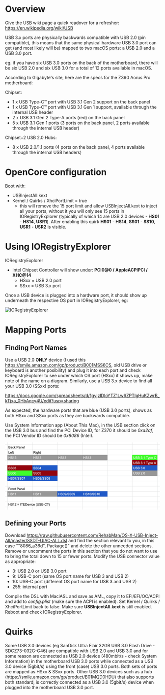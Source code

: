 # Overview

Give the USB wiki page a quick readover for a refresher: https://en.wikipedia.org/wiki/USB

USB 3.x ports are physically backwards compatible with USB 2.0 (pin compatible), this means that the same physical hardware USB 3.0 port can get (and most likely will be) mapped to two macOS ports: a USB 2.0 and a USB 3.0 port. 

eg. if you have six USB 3.0 ports on the back of the motherboard, there will be six USB 2.0 and six USB 3.0 for a total of 12 ports available in macOS. 

According to Gigabyte's site, here are the specs for the Z390 Aorus Pro motherboard:

Chipset:
* 1 x USB Type-C™ port with USB 3.1 Gen 2 support on the back panel
* 1 x USB Type-C™ port with USB 3.1 Gen 1 support, available through the internal USB header
* 2 x USB 3.1 Gen 2 Type-A ports (red) on the back panel
* 5 x USB 3.1 Gen 1 ports (3 ports on the back panel, 2 ports available through the internal USB header)

Chipset+2 USB 2.0 Hubs:
* 8 x USB 2.0/1.1 ports (4 ports on the back panel, 4 ports available through the internal USB headers)

# OpenCore configuration
Boot with:
* USBInjectAll.kext
* Kernel / Quirks / XhciPortLimit = true
  * this will remove the 15 port limit and allow USBInjectAll.kext to inject all your ports, without it you will only see 15 ports in IORegistryExplorer (typically of which 14 are USB 2.0 devices - **HS01** - **HS14**, **USR1**). After enabling this quirk **HS01** - **HS14**, **SS01** - **SS10**, **USR1** - **USR2** is visible. 
  
# Using IORegistryExplorer
IORegistryExplorer
* Intel Chipset Controller will show under: **PCI0@0 / AppleACPIPCI / XHC@14**
  * HSxx = USB 2.0 port
  * SSxx = USB 3.x port

Once a USB device is plugged into a hardware port, it should show up underneath the respective OS port in IORegistryExplorer, eg:

![IORegistryExplorer](ioreg.png)

# Mapping Ports

## Finding Port Names

Use a USB 2.0 **ONLY** device (I used this https://smile.amazon.com/gp/product/B001MSS6CS, old USB drive or keyboard is another posibility) and plug it into each port and check IORegistryExplorer to see under which OS port (HSxx) it shows up, make note of the name on a diagram. Similarly, use a USB 3.x device to find all your USB 3.0 (SSxx) ports:

https://docs.google.com/spreadsheets/d/1gyjzlDIoYTZ1Lw6ZPTIgHuKZwrB_kTjxa_0HbAqcy4U/edit?usp=sharing

As expected, the hardware ports that are blue (USB 3.0 ports), shows as both HSxx and SSxx ports as they are backwards compatible. 

Use System Information app (About This Mac), in the USB section click on the USB 3.0 bus and find the PCI Device ID, for Z370 it should be *0xa2af*, the PCI Vendor ID should be *0x8086* (Intel).

![Z390 Port Map](portmap.png)

## Defining your Ports
Download https://raw.githubusercontent.com/RehabMan/OS-X-USB-Inject-All/master/SSDT-UIAC-ALL.dsl and find the section relevant to you, in this case ""8086_a36d", Package()" and delete the other unneeded sections. Remove or uncomment the ports in this section that you do not want to use to bring the total down to 15 or fewer ports. Modify the USB connector value as appropriate:

* 3: USB 2.0 or USB 3.0 port
* 9: USB-C port (same OS port name for USB 3 and USB 2)
* 10: USB-C port (different OS port name for USB 3 and USB 2)
* 255: internal port

Compile the DSL with MaciASL and save as AML, copy it to EFI/EFI/OC/ACPI and add to *config.plist* (make sure the ACPI is enabled). Set Kernel / Quirks / XhciPortLimit back to false. Make sure **USBInjectAll.kext** is still enabled. Reboot and check IORegistryExplorer. 

# Quirks

Some USB 3.0 devices (eg SanDisk Ultra Flair 32GB USB 3.0 Flash Drive - SDCZ73-032G-G46) are compatible with USB 2.0 and USB 3.0 and for some reason are connected as USB 2.0 device (480mbit/s - check System Information) in the motherboard USB 3.0 ports while connected as a USB 3.0 device (5gbit/s) using the front (case) USB 3.0 ports. 
Both sets of ports are mapped as HSxx & SSxx ports. 
Other USB 3.0 devices such as a hub (https://smile.amazon.com/gp/product/B01MQD0HDU) that also supports both standard, is correctly connected as a USB 3.0 (5gbit/s) device when plugged into the motherboard USB 3.0 port. 

